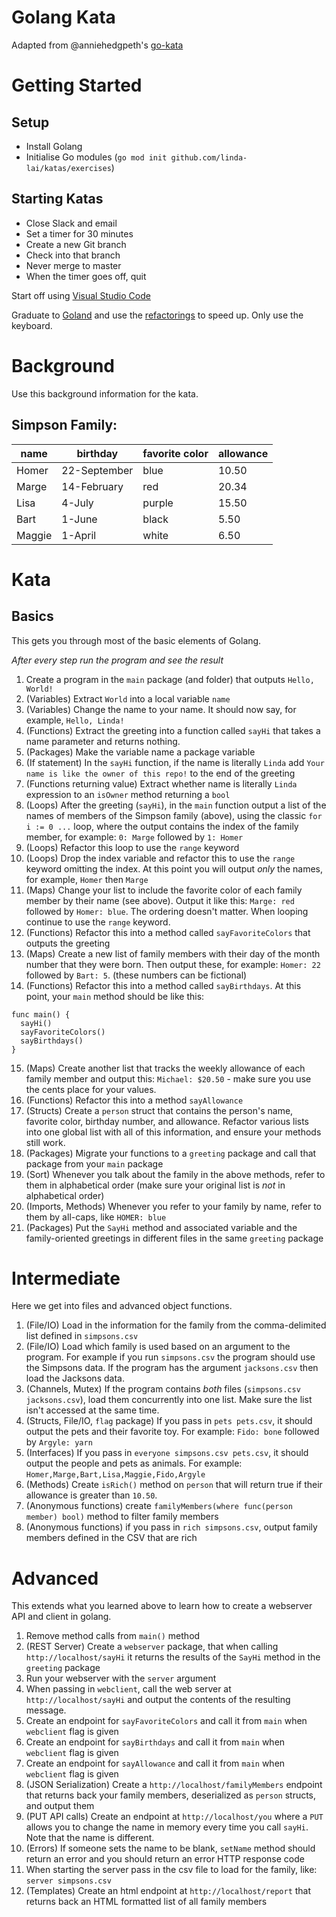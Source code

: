 # Golang Kata
Adapted from @anniehedgpeth's [go-kata](https://github.com/anniehedgpeth/go-kata)

# Getting Started
## Setup
* Install Golang
* Initialise Go modules (`go mod init github.com/linda-lai/katas/exercises`)

## Starting Katas
* Close Slack and email
* Set a timer for 30 minutes
* Create a new Git branch
* Check into that branch
* Never merge to master
* When the timer goes off, quit

Start off using [Visual Studio Code](https://code.visualstudio.com/)

Graduate to [Goland](https://www.jetbrains.com/go/) and use the [refactorings](https://www.jetbrains.com/help/go/discover-goland.html#RefactoringBasics) to speed up. Only use the keyboard.

# Background
Use this background information for the kata.

Simpson Family:
---------------
| name | birthday | favorite color | allowance |
|---|---|---|---|
| Homer| 22-September | blue | 10.50 |
| Marge | 14-February | red | 20.34 |
| Lisa | 4-July | purple | 15.50 |
| Bart | 1-June | black | 5.50 |
| Maggie | 1-April | white | 6.50 |

# Kata
## Basics

This gets you through most of the basic elements of Golang.

_After every step run the program and see the result_
1. Create a program in the `main` package (and folder) that outputs `Hello, World!`
2. (Variables) Extract `World` into a local variable `name`
3. (Variables) Change the name to your name. It should now say, for example, `Hello, Linda!`
4. (Functions) Extract the greeting into a function called `sayHi` that takes a name parameter and returns nothing.
5. (Packages) Make the variable name a package variable
6. (If statement) In the `sayHi` function, if the name is literally `Linda` add `Your name is like the owner of this repo!` to the end of the greeting
7. (Functions returning value) Extract whether name is literally `Linda` expression to an `isOwner` method returning a `bool`
8. (Loops) After the greeting (`sayHi`), in the `main` function output a list of the names of members of the Simpson family (above), using the classic `for i := 0 ...` loop, where the output contains the index of the family member, for example: `0: Marge` followed by `1: Homer`
9. (Loops) Refactor this loop to use the `range` keyword
10. (Loops) Drop the index variable and refactor this to use the `range` keyword omitting the index. At this point you will output _only_ the names, for example, `Homer` then `Marge`
11. (Maps) Change your list to include the favorite color of each family member by their name (see above). Output it like this: `Marge: red` followed by `Homer: blue`. The ordering doesn't matter. When looping continue to use the `range` keyword.
12. (Functions) Refactor this into a method called `sayFavoriteColors` that outputs the greeting
13. (Maps) Create a new list of family members with their day of the month number that they were born. Then output these, for example: `Homer: 22` followed by `Bart: 5`. (these numbers can be fictional)
14. (Functions) Refactor this into a method called `sayBirthdays`. At this point, your `main` method should be like this:
```golang
func main() {
  sayHi()
  sayFavoriteColors()
  sayBirthdays()
}
```
15. (Maps) Create another list that tracks the weekly allowance of each family member and output this: `Michael: $20.50` - make sure you use the cents place for your values.
16. (Functions) Refactor this into a method `sayAllowance`
17. (Structs) Create a `person` struct that contains the person's name, favorite color, birthday number, and allowance. Refactor various lists into one global list with all of this information, and ensure your methods still work. 
18. (Packages) Migrate your functions to a `greeting` package and call that  package from your `main` package
19. (Sort) Whenever you talk about the family in the above methods, refer to them in alphabetical order (make sure your original list is _not_ in alphabetical order)
20. (Imports, Methods) Whenever you refer to your family by name, refer to them by all-caps, like `HOMER: blue`
21. (Packages) Put the `SayHi` method and associated variable and the family-oriented greetings in different files in the same `greeting` package

# Intermediate

Here we get into files and advanced object functions.

1. (File/IO) Load in the information for the family from the comma-delimited list defined in `simpsons.csv`
2. (File/IO) Load which family is used based on an argument to the program. For example if you run `simpsons.csv` the program should use the Simpsons data. If the program has the argument `jacksons.csv` then load the Jacksons data.
3. (Channels, Mutex) If the program contains _both_ files (`simpsons.csv jacksons.csv`), load them concurrently into one list. Make sure the list isn't accessed at the same time.
4. (Structs, File/IO, `flag` package) If you pass in `pets pets.csv`, it should output the pets and their favorite toy. For example: `Fido: bone` followed by `Argyle: yarn`
4. (Interfaces) If you pass in `everyone simpsons.csv pets.csv`, it should output the people and pets as animals. For example: `Homer,Marge,Bart,Lisa,Maggie,Fido,Argyle`
5. (Methods) Create `isRich()` method on `person` that will return true if their allowance is greater than `10.50`.
11. (Anonymous functions) create `familyMembers(where func(person member) bool)` method to filter family members
12. (Anonymous functions) if you pass in `rich simpsons.csv`, output family members defined in the CSV that are rich

# Advanced

This extends what you learned above to learn how to create a webserver API and client in golang.

1. Remove method calls from `main()` method
2. (REST Server) Create a `webserver` package, that when calling `http://localhost/sayHi` it returns the results of the `SayHi` method in the `greeting` package
3. Run your webserver with the `server` argument
4. When passing in `webclient`, call the web server at `http://localhost/sayHi` and output the contents of the resulting message.
5. Create an endpoint for `sayFavoriteColors` and call it from `main` when `webclient` flag is given
6. Create an endpoint for `sayBirthdays` and call it from `main` when `webclient` flag is given
5. Create an endpoint for `sayAllowance` and call it from `main` when `webclient` flag is given
6. (JSON Serialization) Create a `http://localhost/familyMembers` endpoint that returns back your family members, deserialized as `person` structs, and output them
7. (PUT API calls) Create an endpoint at `http://localhost/you` where a `PUT` allows you to change the name in memory every time you call `sayHi`. Note that the name is different.
8. (Errors) If someone sets the name to be blank, `setName` method should return an error and you should return an error HTTP response code
9. When starting the server pass in the csv file to load for the family, like: `server simpsons.csv`
10. (Templates) Create an html endpoint at `http://localhost/report` that returns back an HTML formatted list of all family members
